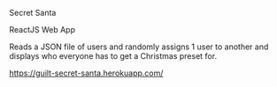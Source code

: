 Secret Santa 

ReactJS Web App

Reads a JSON file of users and randomly assigns 1 user to another and displays who everyone has to get a Christmas preset for.

https://guilt-secret-santa.herokuapp.com/
